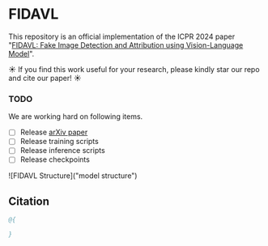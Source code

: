 # FIDAVL

This repository is an official implementation of the ICPR 2024 paper "[FIDAVL: Fake Image Detection and Attribution using Vision-Language Model](https://arxiv.org/abs/)".

☀️ If you find this work useful for your research, please kindly star our repo and cite our paper! ☀️

### TODO
We are working hard on following items.

- [ ] Release [arXiv paper](https://arxiv.org/abs/)
- [ ] Release training scripts
- [ ] Release inference scripts
- [ ] Release checkpoints

![FIDAVL Structure]("model structure")

## Citation

```bibtex
@{

}
```
